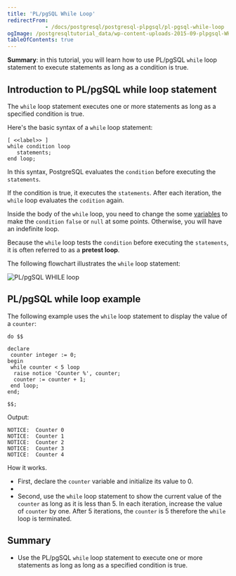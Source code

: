 ```yaml
---
title: 'PL/pgSQL While Loop'
redirectFrom: 
            - /docs/postgresql/postgresql-plpgsql/pl-pgsql-while-loop
ogImage: /postgresqltutorial_data/wp-content-uploads-2015-09-plpgsql-WHILE-loop.png
tableOfContents: true
---
```



**Summary**: in this tutorial, you will learn how to use PL/pgSQL `while` loop statement to execute statements as long as a condition is true.

## Introduction to PL/pgSQL while loop statement

The `while` loop statement executes one or more statements as long as a specified condition is true.

Here's the basic syntax of a `while` loop statement:

```
[ <<label>> ]
while condition loop
   statements;
end loop;
```

In this syntax, PostgreSQL evaluates the `condition` before executing the `statements`.

If the condition is true, it executes the `statements`. After each iteration, the `while` loop evaluates the `codition` again.

Inside the body of the `while` loop, you need to change the some [variables](/docs/postgresql/postgresql-plpgsql/plpgsql-variables) to make the `condition` `false` or `null` at some points. Otherwise, you will have an indefinite loop.

Because the `while` loop tests the `condition` before executing the `statements`, it is often referred to as a **pretest loop**.

The following flowchart illustrates the `while` loop statement:

![PL/pgSQL WHILE loop](/postgresqltutorial_data/wp-content-uploads-2015-09-plpgsql-WHILE-loop.png)

## PL/pgSQL while loop example

The following example uses the `while` loop statement to display the value of a `counter`:

```
do $$

declare
 counter integer := 0;
begin
 while counter < 5 loop
  raise notice 'Counter %', counter;
  counter := counter + 1;
 end loop;
end;

$$;
```

Output:

```
NOTICE:  Counter 0
NOTICE:  Counter 1
NOTICE:  Counter 2
NOTICE:  Counter 3
NOTICE:  Counter 4
```

How it works.

- First, declare the `counter` variable and initialize its value to 0.
-
- Second, use the `while` loop statement to show the current value of the `counter` as long as it is less than 5. In each iteration, increase the value of `counter` by one. After 5 iterations, the `counter` is 5 therefore the `while` loop is terminated.

## Summary

- Use the PL/pgSQL `while` loop statement to execute one or more statements as long as long as a specified condition is true.
